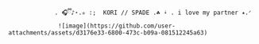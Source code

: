                  . 🎧ྀི♪⋆.✮ :;  KORI // SPADE .☘︎ ݁˖ . i love my partner ⭑.ᐟ
                  ![image](https://github.com/user-attachments/assets/d3176e33-6800-473c-b09a-081512245a63)




